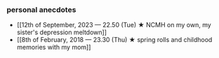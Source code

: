 ### personal anecdotes
- [[12th of September, 2023 — 22.50 (Tue) ★ NCMH on my own, my sister's depression meltdown]] 
- [[8th of February, 2018 — 23.30 (Thu) ★ spring rolls and childhood memories with my mom]]